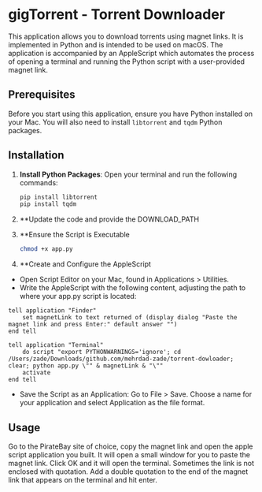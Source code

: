 # gigTorrent - Torrent Downloader

This application allows you to download torrents using magnet links. It is implemented in Python and is intended to be used on macOS. The application is accompanied by an AppleScript which automates the process of opening a terminal and running the Python script with a user-provided magnet link.

## Prerequisites

Before you start using this application, ensure you have Python installed on your Mac. You will also need to install `libtorrent` and `tqdm` Python packages.

## Installation

1. **Install Python Packages**:
   Open your terminal and run the following commands:

   ```bash
   pip install libtorrent
   pip install tqdm
   ```

2. **Update the code and provide the DOWNLOAD_PATH

3. **Ensure the Script is Executable

    ```bash
    chmod +x app.py
    ```

4. **Create and Configure the AppleScript

- Open Script Editor on your Mac, found in Applications > Utilities.
- Write the AppleScript with the following content, adjusting the path to where your app.py script is located:

```applescript
tell application "Finder"
	set magnetLink to text returned of (display dialog "Paste the magnet link and press Enter:" default answer "")
end tell

tell application "Terminal"
	do script "export PYTHONWARNINGS='ignore'; cd /Users/zade/Downloads/github.com/mehrdad-zade/torrent-dowloader; clear; python app.py \"" & magnetLink & "\""
	activate
end tell

```
- Save the Script as an Application: Go to File > Save. Choose a name for your application and select Application as the file format.

## Usage

Go to the PirateBay site of choice, copy the magnet link and open the apple script application you built. It will open a small window for you to paste the magnet link. Click OK and it will open the terminal. Sometimes the link is not enclosed with quotation. Add a double quotation to the end of the magnet link that appears on the terminal and hit enter.